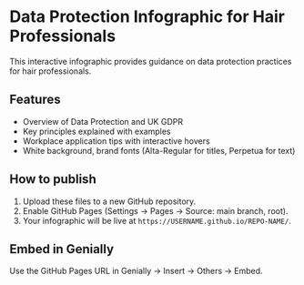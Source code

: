 # Data Protection Infographic for Hair Professionals

This interactive infographic provides guidance on data protection practices for hair professionals.

## Features
- Overview of Data Protection and UK GDPR
- Key principles explained with examples
- Workplace application tips with interactive hovers
- White background, brand fonts (Alta-Regular for titles, Perpetua for text)

## How to publish
1. Upload these files to a new GitHub repository.
2. Enable GitHub Pages (Settings → Pages → Source: main branch, root).
3. Your infographic will be live at `https://USERNAME.github.io/REPO-NAME/`.

## Embed in Genially
Use the GitHub Pages URL in Genially → Insert → Others → Embed.
